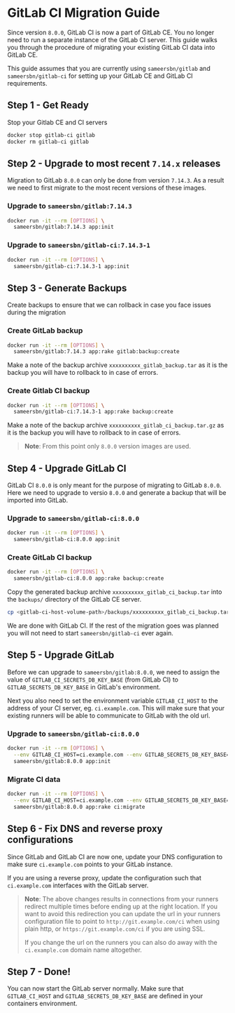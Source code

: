 # GitLab CI Migration Guide

Since version `8.0.0`, GitLab CI is now a part of GitLab CE. You no longer need to run a separate instance of the GitLab CI server. This guide walks you through the procedure of migrating your existing GitLab CI data into GitLab CE.

This guide assumes that you are currently using `sameersbn/gitlab` and `sameersbn/gitlab-ci` for setting up your GitLab CE and GitLab CI requirements.

## Step 1 - Get Ready

Stop your Gitlab CE and CI servers

```bash
docker stop gitlab-ci gitlab
docker rm gitlab-ci gitlab
```

## Step 2 - Upgrade to most recent `7.14.x` releases

Migration to GitLab `8.0.0` can only be done from version `7.14.3`. As a result we need to first migrate to the most recent versions of these images.

### Upgrade to `sameersbn/gitlab:7.14.3`

```bash
docker run -it --rm [OPTIONS] \
  sameersbn/gitlab:7.14.3 app:init
```

### Upgrade to `sameersbn/gitlab-ci:7.14.3-1`

```bash
docker run -it --rm [OPTIONS] \
  sameersbn/gitlab-ci:7.14.3-1 app:init
```

## Step 3 - Generate Backups

Create backups to ensure that we can rollback in case you face issues during the migration

### Create GitLab backup

```bash
docker run -it --rm [OPTIONS] \
  sameersbn/gitlab:7.14.3 app:rake gitlab:backup:create
```

Make a note of the backup archive `xxxxxxxxxx_gitlab_backup.tar` as it is the backup you will have to rollback to in case of errors.

### Create Gitlab CI backup

```bash
docker run -it --rm [OPTIONS] \
  sameersbn/gitlab-ci:7.14.3-1 app:rake backup:create
```

Make a note of the backup archive `xxxxxxxxxx_gitlab_ci_backup.tar.gz` as it is the backup you will have to rollback to in case of errors.

> **Note**: From this point only `8.0.0` version images are used.

## Step 4 - Upgrade GitLab CI

GitLab CI `8.0.0` is only meant for the purpose of migrating to GitLab `8.0.0`. Here we need to upgrade to versio `8.0.0` and generate a backup that will be imported into GitLab.

### Upgrade to `sameersbn/gitlab-ci:8.0.0`

```bash
docker run -it --rm [OPTIONS] \
  sameersbn/gitlab-ci:8.0.0 app:init
```

### Create GitLab CI backup

```bash
docker run -it --rm [OPTIONS] \
  sameersbn/gitlab-ci:8.0.0 app:rake backup:create
```

Copy the generated backup archive `xxxxxxxxxx_gitlab_ci_backup.tar` into the `backups/` directory of the GitLab CE server.

```bash
cp <gitlab-ci-host-volume-path>/backups/xxxxxxxxxx_gitlab_ci_backup.tar <gitlab-ce-host-volume-path>/backups/
```

We are done with GitLab CI. If the rest of the migration goes was planned you will not need to start `sameersbn/gitlab-ci` ever again.

## Step 5 - Upgrade GitLab

Before we can upgrade to `sameersbn/gitlab:8.0.0`, we need to assign the value of `GITLAB_CI_SECRETS_DB_KEY_BASE` (from GitLab CI) to `GITLAB_SECRETS_DB_KEY_BASE` in GitLab's environment.

Next you also need to set the environment variable `GITLAB_CI_HOST` to the address of your CI server, eg. `ci.example.com`. This will make sure that your existing runners will be able to communicate to GitLab with the old url.

### Upgrade to `sameersbn/gitlab-ci:8.0.0`

```bash
docker run -it --rm [OPTIONS] \
  --env GITLAB_CI_HOST=ci.example.com --env GITLAB_SECRETS_DB_KEY_BASE=xxxxxx \
  sameersbn/gitlab:8.0.0 app:init
```

### Migrate CI data

```bash
docker run -it --rm [OPTIONS] \
  --env GITLAB_CI_HOST=ci.example.com --env GITLAB_SECRETS_DB_KEY_BASE=xxxxxx \
  sameersbn/gitlab:8.0.0 app:rake ci:migrate
```

## Step 6 - Fix DNS and reverse proxy configurations

Since GitLab and GitLab CI are now one, update your DNS configuration to make sure `ci.example.com` points to your GitLab instance.

If you are using a reverse proxy, update the configuration such that `ci.example.com` interfaces with the GitLab server.

>**Note**: The above changes results in connections from your runners redirect multiple times before ending up at the right location. If you want to avoid this redirection you can update the url in your runners configuration file to point to `http://git.example.com/ci` when using plain http, or `https://git.example.com/ci` if you are using SSL.
>
> If you change the url on the runners you can also do away with the `ci.example.com` domain name altogether.

## Step 7 - Done!

You can now start the GitLab server normally. Make sure that `GITLAB_CI_HOST` and `GITLAB_SECRETS_DB_KEY_BASE` are defined in your containers environment.

